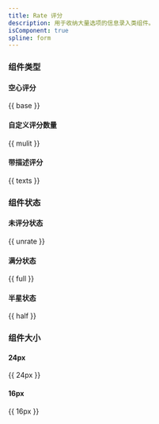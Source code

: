 ```yaml
---
title: Rate 评分
description: 用于收纳大量选项的信息录入类组件。
isComponent: true
spline: form
---
```


### 组件类型

#### 空心评分

{{ base }}

#### 自定义评分数量

{{ mulit }}

#### 带描述评分

{{ texts }}

### 组件状态

#### 未评分状态

{{ unrate }}

#### 满分状态

{{ full }}

#### 半星状态

{{ half }}

### 组件大小

#### 24px

{{ 24px }}

#### 16px

{{ 16px }}
